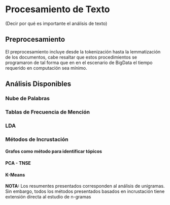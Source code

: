 # Procesamiento de Texto 

(Decir por qué es importante el análisis de texto)

## Preprocesamiento

El preprocesamiento incluye desde la tokenización hasta la lemmatización de los documentos, cabe resaltar que estos procedimientos se programaron de tal forma que en en el escenario de BigData el tiempo requerido en computación sea mínimo.

## Análisis Disponibles 

### Nube de Palabras

### Tablas de Frecuencia de Mención

### LDA 

### Métodos de Incrustación 

#### Grafos como método para identificar tópicos

#### PCA - TNSE 

#### K-Means

**NOTA:** Los resumentes presentados corresponden al análisis de unigramas. Sin embargo, todos los métodos presentados basados en incrustación tiene extensión directa al estudio de n-gramas
